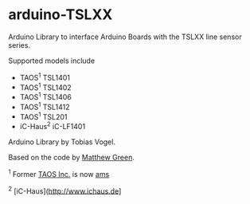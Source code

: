 arduino-TSLXX
=============

Arduino Library to interface Arduino Boards with the TSLXX line sensor series.

Supported models include

 * TAOS<sup>1</sup> TSL1401
 * TAOS<sup>1</sup> TSL1402
 * TAOS<sup>1</sup> TSL1406
 * TAOS<sup>1</sup> TSL1412
 * TAOS<sup>1</sup> TSL201
 * iC-Haus<sup>2</sup> iC-LF1401



Arduino Library by Tobias Vogel.

Based on the code by [Matthew Green](http://www.github.com/hobgreenson/TSL1401).


<sup>1</sup> Former [TAOS Inc.](http://www.taosinc.com) is now [ams](http://www.ams.com)

<sup>2</sup> [iC-Haus](http://www.ichaus.de]

